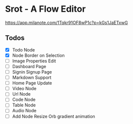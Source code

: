 # Srot - A Flow Editor

https://app.milanote.com/1Tqkr91OF8wP1c?p=kGs1JaETxwG

## Todos

- [x] Todo Node
- [x] Node Border on Selection
- [ ] Image Properties Edit
- [ ] Dashboard Page
- [ ] Signin Signup Page
- [ ] Markdown Support
- [ ] Home Page Update
- [ ] Video Node
- [ ] Url Node
- [ ] Code Node
- [ ] Table Node
- [ ] Audio Node
- [ ] Add Node Resize Orb gradient animation
